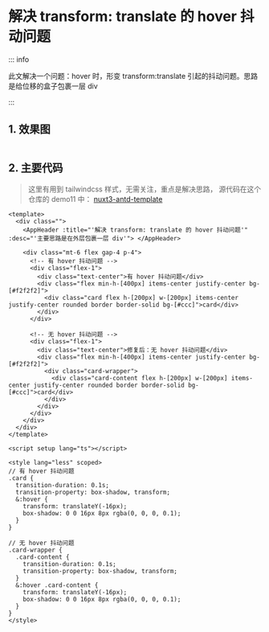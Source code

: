 # 解决 transform: translate 的 hover 抖动问题

<script setup>
import { withBase } from 'vitepress'
</script>

::: info

此文解决一个问题：hover 时，形变 transform:translate 引起的抖动问题。思路是给位移的盒子包裹一层 div

:::

## 1. 效果图

<img :src="withBase('/imgs/demo2/demo.gif')" />

## 2. 主要代码

> 这里有用到 tailwindcss 样式，无需关注，重点是解决思路， 源代码在这个仓库的 demo11 中： [nuxt3-antd-template](https://github.com/tgx1587900660/nuxt3-antd-template)

```vue
<template>
  <div class="">
    <AppHeader :title="'解决 transform: translate 的 hover 抖动问题'" :desc="'主要思路是在外层包裹一层 div'"> </AppHeader>

    <div class="mt-6 flex gap-4 p-4">
      <!-- 有 hover 抖动问题 -->
      <div class="flex-1">
        <div class="text-center">有 hover 抖动问题</div>
        <div class="flex min-h-[400px] items-center justify-center bg-[#f2f2f2]">
          <div class="card flex h-[200px] w-[200px] items-center justify-center rounded border border-solid bg-[#ccc]">card</div>
        </div>
      </div>

      <!-- 无 hover 抖动问题 -->
      <div class="flex-1">
        <div class="text-center">修复后：无 hover 抖动问题</div>
        <div class="flex min-h-[400px] items-center justify-center bg-[#f2f2f2]">
          <div class="card-wrapper">
            <div class="card-content flex h-[200px] w-[200px] items-center justify-center rounded border border-solid bg-[#ccc]">card</div>
          </div>
        </div>
      </div>
    </div>
  </div>
</template>

<script setup lang="ts"></script>

<style lang="less" scoped>
// 有 hover 抖动问题
.card {
  transition-duration: 0.1s;
  transition-property: box-shadow, transform;
  &:hover {
    transform: translateY(-16px);
    box-shadow: 0 0 16px 8px rgba(0, 0, 0, 0.1);
  }
}

// 无 hover 抖动问题
.card-wrapper {
  .card-content {
    transition-duration: 0.1s;
    transition-property: box-shadow, transform;
  }
  &:hover .card-content {
    transform: translateY(-16px);
    box-shadow: 0 0 16px 8px rgba(0, 0, 0, 0.1);
  }
}
</style>
```
